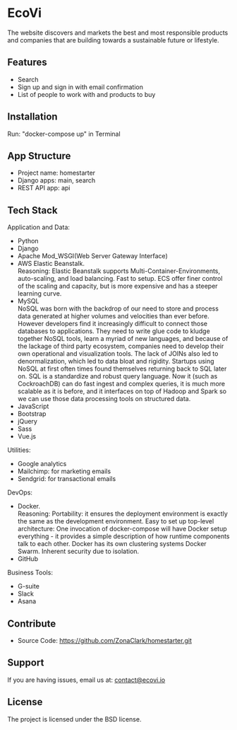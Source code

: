 # EcoVi

The website discovers and markets the best and most responsible products and companies that are building towards a sustainable future or lifestyle.

Features
------------

- Search
- Sign up and sign in with email confirmation
- List of people to work with and products to buy

Installation
------------

Run: "docker-compose up" in Terminal

App Structure
------------

* Project name: homestarter
* Django apps: main, search
* REST API app: api



Tech Stack
------------
Application and Data:
- Python
- Django
- Apache Mod_WSGI(Web Server Gateway Interface)
- AWS Elastic Beanstalk.  
Reasoning: Elastic Beanstalk supports Multi-Container-Environments, auto-scaling, and load balancing. Fast to setup. ECS offer finer control of the scaling and capacity, but is more expensive and has a steeper learning curve.
- MySQL  
NoSQL was born with the backdrop of our need to store and process data generated at higher volumes and velocities than ever before. However developers find it increasingly difficult to connect those databases to applications. They need to write glue code to kludge together NoSQL tools, learn a myriad of new languages, and because of the lackage of third party ecosystem, companies need to develop their own operational and visualization tools. The lack of JOINs also led to denormalization, which led to data bloat and rigidity. Startups using NoSQL at first often times found themselves returning back to SQL later on. SQL is a standardize and robust query language. Now it (such as CockroachDB) can do fast ingest and complex queries, it is much more scalable as it is before, and it interfaces on top of Hadoop and Spark so we can use those data processing tools on structured data.
- JavaScript
- Bootstrap
- jQuery
- Sass
- Vue.js

Utilities:
- Google analytics
- Mailchimp: for marketing emails
- Sendgrid: for transactional emails

DevOps:
- Docker.  
Reasoning: Portability: it ensures the deployment environment is exactly the same as the development environment. Easy to set up top-level architecture: One invocation of docker-compose will have Docker setup everything - it provides a simple description of how runtime components talk to each other. Docker has its own clustering systems Docker Swarm. Inherent security due to isolation.
- GitHub

Business Tools:
- G-suite
- Slack
- Asana

Contribute
------------

- Source Code: https://github.com/ZonaClark/homestarter.git

Support
------------

If you are having issues, email us at: contact@ecovi.io

License
------------

The project is licensed under the BSD license.
